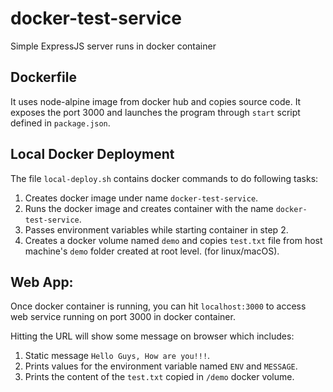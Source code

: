 # docker-test-service
Simple ExpressJS server runs in docker container

## Dockerfile
It uses node-alpine image from docker hub and copies source code.
It exposes the port 3000 and launches the program through `start` script defined in `package.json`.

## Local Docker Deployment
The file `local-deploy.sh` contains docker commands to do following tasks:
1. Creates docker image under name `docker-test-service`.
2. Runs the docker image and creates container with the name `docker-test-service`.
3. Passes environment variables while starting container in step 2.
4. Creates a docker volume named `demo` and copies `test.txt` file from host machine's `demo` folder created at root level. (for linux/macOS).

## Web App:
Once docker container is running, you can hit `localhost:3000` to access web service running on port 3000 in docker container.

Hitting the URL will show some message on browser which includes:
1. Static message `Hello Guys, How are you!!!`.
2. Prints values for the environment variable named `ENV` and `MESSAGE`.
3. Prints the content of the `test.txt` copied in `/demo` docker volume.
